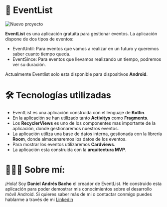 # 📅 EventList

![Nuevo proyecto](https://user-images.githubusercontent.com/60139781/155895625-0433b978-538f-489e-ad59-88f6521340b0.jpg)

**EventList** es una aplicación gratuita para gestionar eventos.
La aplicación dispone de dos tipos de eventos:
- EventUntil: Para eventos que vamos a realizar en un futuro y queremos saber cuanto tiempo queda.
- EventSince: Para eventos que llevamos realizando un tiempo, podremos ver su duración.

Actualmente Eventlist solo esta disponible para dispositivos **Android**.

# 🛠 Tecnologías utilizadas 
- EventList es una aplicación construida con el lenguaje de **Kotlin**.
- En la aplicación se han utilizado tanto **Activitys** como **Fragments**.
- Los **RecyclerViews** es uno de los componentes mas importante de la aplicación, donde gestionaremos nuestros eventos.
- La aplicación utiliza una base de datos interna, gestionada con la librería **Room**, donde almacenaremos los datos de los eventos.
- Para mostrar los eventos utilizaremos **Cardviews**.
- La aplicación esta construida con la **arquitectura MVP**.

# 👨🏻‍💻 Sobre mí:
¡Hola! Soy **Daniel Andrés Bacho** el creador de EventList.
He construido esta aplicación para poder demostrar mis conocimientos sobre el desarrollo móvil Android.
Si quieres saber más de mi o contactar conmigo puedes hablarme a través de mi [Linkedin](https://www.linkedin.com/in/daniel-andr%C3%A9s-bacho-868a35175/)
